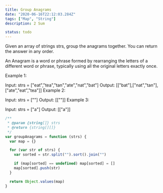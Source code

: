 ```yaml
---
title: Group Anagrams
date: "2020-06-16T22:12:03.284Z"
tags: ["Map", "String"]
description: 2 Sum

status: todo
---
```


Given an array of strings strs, group the anagrams together. You can return the answer in any order.

An Anagram is a word or phrase formed by rearranging the letters of a different word or phrase, typically using all the original letters exactly once.

Example 1:

Input: strs = ["eat","tea","tan","ate","nat","bat"]
Output: [["bat"],["nat","tan"],["ate","eat","tea"]]
Example 2:

Input: strs = [""]
Output: [[""]]
Example 3:

Input: strs = ["a"]
Output: [["a"]]

```javascript
/**
 * @param {string[]} strs
 * @return {string[][]}
 */
var groupAnagrams = function (strs) {
  var map = {}

  for (var str of strs) {
    var sorted = str.split("").sort().join("")

    if (map[sorted] == undefined) map[sorted] = []
    map[sorted].push(str)
  }

  return Object.values(map)
}
```
